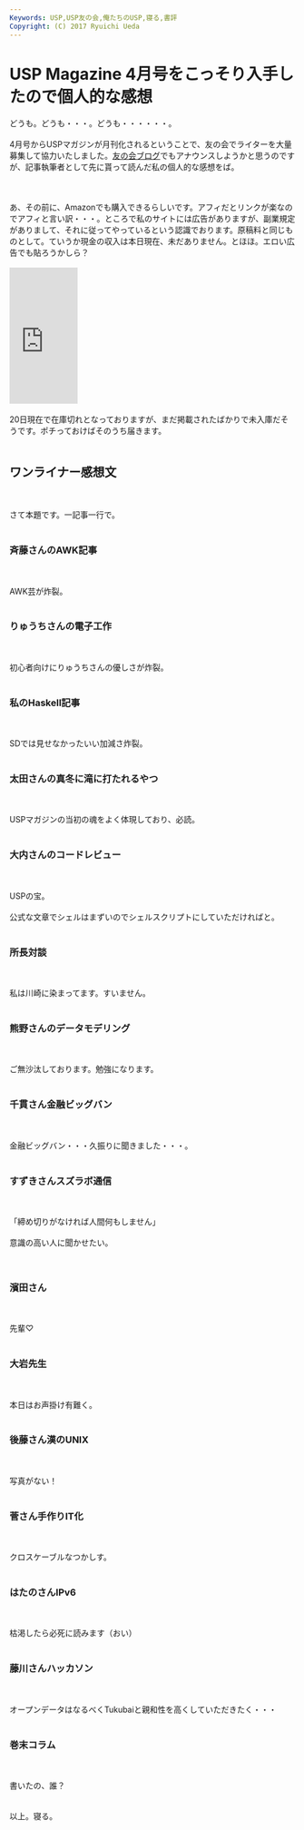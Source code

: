```yaml
---
Keywords: USP,USP友の会,俺たちのUSP,寝る,書評
Copyright: (C) 2017 Ryuichi Ueda
---
```


# <!--:ja-->USP Magazine 4月号をこっそり入手したので個人的な感想<!--:-->
<!--:ja-->どうも。どうも・・・。どうも・・・・・・。<br />
<br />
4月号からUSPマガジンが月刊化されるということで、友の会でライターを大量募集して協力いたしました。<a href="http://www.usptomo.com" target="_blank">友の会ブログ</a>でもアナウンスしようかと思うのですが、記事執筆者として先に貰って読んだ私の個人的な感想をば。<br />
<br />
<!--:--><!--more--><!--:ja--><br />
<br />
あ、その前に、Amazonでも購入できるらしいです。アフィだとリンクが楽なのでアフィと言い訳・・・。ところで私のサイトには広告がありますが、副業規定がありまして、それに従ってやっているという認識でおります。原稿料と同じものとして。ていうか現金の収入は本日現在、未だありません。とほほ。エロい広告でも貼ろうかしら？<br />
<br />
<iframe src="http://rcm-fe.amazon-adsystem.com/e/cm?lt1=_blank&bc1=000000&IS2=1&bg1=FFFFFF&fc1=000000&lc1=0000FF&t=ryuichiueda-22&o=9&p=8&l=as4&m=amazon&f=ifr&ref=ss_til&asins=4904807065" style="width:120px;height:240px;" scrolling="no" marginwidth="0" marginheight="0" frameborder="0"></iframe><br />
<br />
20日現在で在庫切れとなっておりますが、まだ掲載されたばかりで未入庫だそうです。ポチっておけばそのうち届きます。<br />
<br />
<h2>ワンライナー感想文</h2><br />
<br />
さて本題です。一記事一行で。<br />
<br />
<h3>斉藤さんのAWK記事</h3><br />
<br />
AWK芸が炸裂。<br />
<br />
<h3>りゅうちさんの電子工作</h3><br />
<br />
初心者向けにりゅうちさんの優しさが炸裂。<br />
<br />
<h3>私のHaskell記事</h3><br />
<br />
SDでは見せなかったいい加減さ炸裂。<br />
<br />
<h3>太田さんの真冬に滝に打たれるやつ</h3><br />
<br />
USPマガジンの当初の魂をよく体現しており、必読。<br />
<br />
<h3>大内さんのコードレビュー</h3><br />
<br />
USPの宝。<br />
<br />
公式な文章でシェルはまずいのでシェルスクリプトにしていただければと。<br />
<br />
<h3>所長対談</h3><br />
<br />
私は川崎に染まってます。すいません。<br />
<br />
<h3>熊野さんのデータモデリング</h3><br />
<br />
ご無沙汰しております。勉強になります。<br />
<br />
<h3>千貫さん金融ビッグバン</h3><br />
<br />
金融ビッグバン・・・久振りに聞きました・・・。<br />
<br />
<h3>すずきさんスズラボ通信</h3><br />
<br />
「締め切りがなければ人間何もしません」<br />
<br />
意識の高い人に聞かせたい。<br />
<br />
<br />
<h3>濱田さん</h3><br />
<br />
先輩♡<br />
<br />
<h3>大岩先生</h3><br />
<br />
本日はお声掛け有難く。<br />
<br />
<h3>後藤さん漢のUNIX</h3><br />
<br />
写真がない！<br />
<br />
<h3>菅さん手作りIT化</h3><br />
<br />
クロスケーブルなつかしす。<br />
<br />
<h3>はたのさんIPv6</h3><br />
<br />
枯渇したら必死に読みます（おい）<br />
<br />
<h3>藤川さんハッカソン</h3><br />
<br />
オープンデータはなるべくTukubaiと親和性を高くしていただきたく・・・<br />
<br />
<h3>巻末コラム</h3><br />
<br />
書いたの、誰？<br />
<br />
<br />
以上。寝る。<br />
<br />
<br />
<br />
<br />
<br />
<br />
<br />
<br />
<!--:-->
